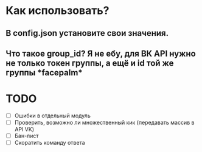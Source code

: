 # Как использовать?
## В config.json установите свои значения.
## Что такое group_id? Я не ебу, для ВК API нужно не только токен группы, а ещё и id той же группы \*facepalm\*

# TODO
- [ ] Ошибки в отдельный модуль
- [ ] Проверить, возможно ли множественный кик (передавать массив в API VK)
- [ ] Бан-лист
- [ ] Скоратить команду ответа
